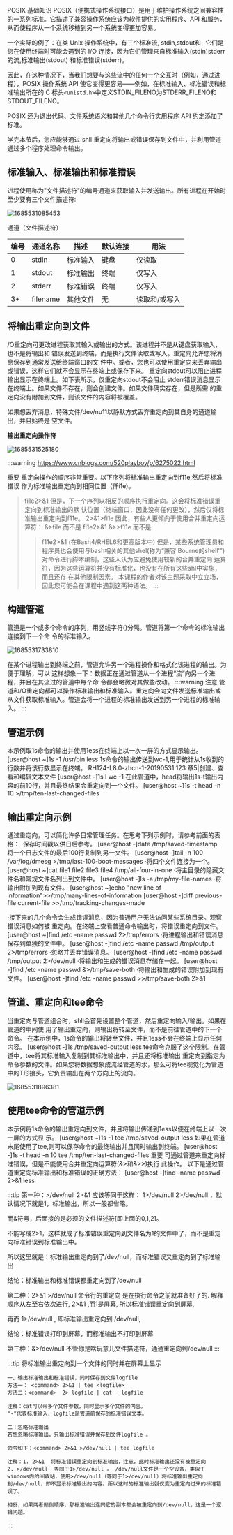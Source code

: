 POSIX 基础知识
POSIX（便携式操作系统接口）是用于维护操作系统之间兼容性的一系列标准。它描述了兼容操作系统应该为软件提供的实用程序、API 和服务，从而使程序从一个系统移植到另一个系统变得更加容易。

一个实际的例子：在类 Unix 操作系统中，有三个标准流, stdin,stdout和- 它们是您在使用终端时可能会遇到的 I/O 连接，因为它们管理来自标准输入(stdin)stderr的流,标准输出(stdout) 和标准错误(stderr)。

因此，在这种情况下，当我们想要与这些流中的任何一个交互时（例如，通过进程），POSIX 操作系统 API 使它变得更容易——例如，在标准输入、标准错误和标准输出所在的 C 标头`<unistd.h>`中定义STDIN_FILENO为STDERR_FILENO和STDOUT_FILENO。

POSIX 还为退出代码、文件系统语义和其他几个命令行实用程序 API 约定添加了标准。






学完本节后，您应能够通过 shll 重定向将输出或错误保存到文件中，并利用管道通过多个程序处理命令输出。

## 标准输入、标准输出和标准错误

进程使用称为"文件描述符"的编号通道来获取输入并发送输出。所有进程在开始时至少要有三个文件描述符:

![1685531085453](image/标准输入,标准输出,标准错误/1685531085453.svg)

通道（文件描述符）

| 编号 | 通道名称 | 描述     | 默认连接 | 用法          |
| ---- | -------- | -------- | -------- | ------------- |
| 0    | stdin    | 标准输入 | 键盘     | 仅读取        |
| 1    | stdout   | 标准输出 | 终端     | 仅写入        |
| 2    | stderr   | 标准错误 | 终端     | 仅写入        |
| 3+   | filename | 其他文件 | 无       | 读取和/或写入 |

## 将输出重定向到文件
/O重定向可更改进程获取其输入或输出的方式。该进程并不是从键盘获取输入，也不是将输出和
错误发送到终端，而是执行文件读取或写入。重定向允许您将消息保存到通常发送给终端窗口的文
件中。或者，您也可以使用重定向来丢弃输出或错误，这样它们就不会显示在终端上或保存下来。
重定向stdout可以阻止进程输出显示在终端上。如下表所示，仅重定向stdout不会阻止
stderr错误消息显示在终端上。如果文件不存在，则会创建文件。如果文件确实存在，但是所需
的重定向没有附加到文件，则该文件的内容将被覆盖。



如果想丢弃消息，特殊文件/dev/nu11以静默方式丢弃重定向到其自身的通道输出，并且始终是
空文件。


**输出重定向操作符**

![1685531525180](image/标准输入,标准输出,标准错误/1685531525180.svg)

:::warning
https://www.cnblogs.com/520playboy/p/6275022.html

重要
重定向操作的顺序非常重要。以下序列将标准输出重定向到f11e,然后将标准错误
作为标准输出重定向到相同位置（仟i1e)。
>fi1e2>&1
但是，下一个序列以相反的顺序执行重定向。这会将标准错误重定向到标准输出的默
认位置（终端窗口，因此没有任何更改），然后仅将标准输出重定向到f11e。
2>&1>fi1e
因此，有些人更倾向于使用合并重定向运算符：
&>file
而不是
>fi1e2>&1
&>>f11e
而不是
>>f11e2>&1
(在Bash4/RHEL6和更高版本中)
但是，某些系统管理员和程序员也会使用与bash相关的其他shel(称为“兼容
Bourne的shell'”)对命令进行脚本编制，这些人认为应避免使用较新的合并重定向
运算符，因为这些运算符并没有标准化，也没有在所有这些shl中实施，而且还存
在其他限制因素。
本课程的作者对该主题采取中立立场，因此您可能会在课程中遇到这两种语法。
:::


## 构建管道
管道是一个或多个命令的序列，用竖线字符()分隔。管道将第一个命令的标准输出连接到下一个命
令的标准输入。

![1685531733810](image/标准输入,标准输出,标准错误/1685531733810.svg)

在某个进程输出到终端之前，管道允许另一个进程操作和格式化该进程的输出。为便于理解，可以
这样想象一下：数据正在通过管道从一个进程“流”向另一个进程，并且在其流过的管道中每个命
令都会略微对其做些改动。
:::warning 注意
管道和/O重定向都可以操作标准输出和标准输入。重定向会向文件发送标准输出或
从文件获取标准输入。管道会将一个进程的标准输出发送到另一个进程的标准输入。
:::
## 管道示例
本示例取1s命令的输出并使用1ess在终端上以一次一屏的方式显示输出。
[user@host ~]1s -1 /usr/bin less
1s命令的输出传送到wc-1,用于统计从1s收到的行数并将该行数显示在终端。
RH124-L8.0-zhcn-1-20190531
123
章5|创建、查看和编辑文本文件
[user@host -]1s I wc -1
在此管道中，head将输出1s-t输出内容的前10行，并且最终结果会重定向到一个文件。
[user@host ~]1s -t head -n 10 >/tmp/ten-last-changed-files
## 输出重定向示例
通过重定向，可以简化许多日常管理任务。在思考下列示例时，请参考前面的表格：
·保存时间戳以供日后参考。
[user@host -]date /tmp/saved-timestamp
·将一个日志文件的最后100行复制到另一文件。
[user@host -]tail -n 100 /var/log/dmesg >/tmp/last-100-boot-messages
·将四个文件连接为一个。
[user@host ~]cat file1 file2 file3 file4 /tmp/all-four-in-one
·将主目录的隐藏文件名和常规文件名列出到文件中。
[user@host -]ls -a /tmp/my-file-names
·将输出附加到现有文件。
[user@host ~]echo "new line of information">>/tmp/many-lines-of-information
[user@host -]diff previous-file current-file >>/tmp/tracking-changes-made

·接下来的几个命令会生成错误消息，因为普通用户无法访问某些系统目录。观察错误消息如何被
重定向。在终端上查看普通命令输出时，将错误重定向到文件。
[user@host ~]find /etc -name passwd 2>/tmp/errors
·将进程输出和错误消息保存到单独的文件中。
[user@host -]find /etc -name passwd /tmp/output 2>/tmp/errors
·忽略并丢弃错误消息。
[user@host -]find /etc -name passwd /tmp/output 2>/dev/null
·将输出和生成的错误消息存储在一起。
[user@host -]find /etc -name passwd &>/tmp/save-both
·将输出和生成的错误附加到现有文件。
[user@host -]find /etc -name passwd >>/tmp/save-both 2>&1
## 管道、重定向和tee命令
当重定向与管道组合时，shll会首先设置整个管道，然后重定向输入/输出。如果在管道的中间使
用了输出重定向，则输出将转至文件，而不是前往管道中的下一个命令。
在本示例中，1s命令的输出将转至文件，并且1ess不会在终端上显示任何内容。
[user@host -]1s /tmp/saved-output less
tee命令克服了这个限制。在管道中，tee将其标准输入复制到其标准输出中，并且还将标准输出
重定向到指定为命令参数的文件。如果您将数据想象成流经管道的水，那么可将tee视觉化为管道
中的T形接头，它负责输出在两个方向上的流向。

![1685531896381](image/标准输入,标准输出,标准错误/1685531896381.svg)


## 使用tee命令的管道示例
本示例将1s命令的输出重定向到文件，并且将输出传递到1ess以便在终端上以一次一屏的方式显
示。
[user@host ~]1s -1 tee /tmp/saved-output less
如果在管道末尾使用了tee,则可以保存命令的最终输出并且同时输出到终端。
[user@host -]1s -t head -n 10 tee /tmp/ten-last-changed-files
重要
可通过管道来重定向标准错误，但是不能使用合并重定向运算符(&>和&>>)执行
此操作。
以下是通过管道重定向标准输出和标准错误的正确方法：
[user@host -]find -name passwd 2>&1 less




:::tip
第一种：>/dev/null 2>&1
应该等同于这样： 1>/dev/null 2>/dev/null ，默认情况下就是1，标准输出，所以一般都省略。

而&符号，后面接的是必须的文件描述符[即上面的0,1,2]。

不能写成2>1，这样就成了标准错误重定向到文件名为1的文件中了，而不是重定向标准错误到标准输出中。

所以这里就是：标准输出重定向到了/dev/null，而标准错误又重定向到了标准输出

结论：标准输出和标准错误都重定向到了/dev/null

第二种：2>&1 >/dev/null
命令行的重定向 是在执行命令之前就准备好了的. 解释顺序从左至右依次进行, 2>&1 ,而1是屏幕, 所以标准错误重定向到屏幕,

再而 1>/dev/null , 即标准输出重定向到 /dev/null,

结论：标准错误打印到屏幕，而标准输出不打印到屏幕

第三种：&>/dev/null
不管你是啥玩意儿文件描述符，通通重定向到/dev/null
:::

:::tip
将标准输出重定向到一个文件的同时并在屏幕上显示
```
一、输出标准输出和标准错误，同时保存到文件logfile
方法一： <command> 2>&1 | tee <logfile>
方法二：<command>  2> logfile | cat - logfile

注释：cat可以带多个文件参数，同时显示多个文件的内容。
"-"代表标准输入，logfile是管道前保存的标准错误文本。

二：忽略标准输出
若想忽略标准输出，只输出标准错误并保存到文件logfile 。

命令如下：<command> 2>&1 >/dev/null | tee logfile

注释：1. 2>&1  将标准错误重定向到标准输出，注意，此时标准输出还没有被重定向
2. >/dev/null  等同于1>/dev/null 。 /dev/null文件是一个空设备，类似于windows内的回收站，使用>/dev/null（等同于1>/dev/null）将标准输出重定向到/dev/null，即不显示标准输出的内容。所以这时的标准输出就仅变为重定向过来的标准错误了。

相反，如果两者颠倒顺序，那标准输出连同它的副本都会被重定向到/dev/null，这是一个逻辑问题。

```
:::